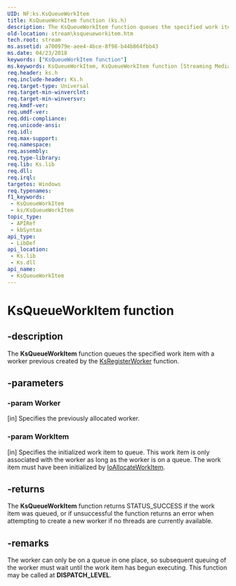 ```yaml
---
UID: NF:ks.KsQueueWorkItem
title: KsQueueWorkItem function (ks.h)
description: The KsQueueWorkItem function queues the specified work item with a worker previous created by the KsRegisterWorker function.
old-location: stream\ksqueueworkitem.htm
tech.root: stream
ms.assetid: a700979e-aee4-4bce-8f98-b44b864fbb43
ms.date: 04/23/2018
keywords: ["KsQueueWorkItem function"]
ms.keywords: KsQueueWorkItem, KsQueueWorkItem function [Streaming Media Devices], ks/KsQueueWorkItem, ksfunc_abb711a0-0862-4d91-b2e1-3af290f1112f.xml, stream.ksqueueworkitem
req.header: ks.h
req.include-header: Ks.h
req.target-type: Universal
req.target-min-winverclnt: 
req.target-min-winversvr: 
req.kmdf-ver: 
req.umdf-ver: 
req.ddi-compliance: 
req.unicode-ansi: 
req.idl: 
req.max-support: 
req.namespace: 
req.assembly: 
req.type-library: 
req.lib: Ks.lib
req.dll: 
req.irql: 
targetos: Windows
req.typenames: 
f1_keywords:
 - KsQueueWorkItem
 - ks/KsQueueWorkItem
topic_type:
 - APIRef
 - kbSyntax
api_type:
 - LibDef
api_location:
 - Ks.lib
 - Ks.dll
api_name:
 - KsQueueWorkItem
---
```


# KsQueueWorkItem function


## -description

The <b>KsQueueWorkItem</b> function queues the specified work item with a worker previous created by the <a href="https://docs.microsoft.com/windows-hardware/drivers/ddi/ks/nf-ks-ksregisterworker">KsRegisterWorker</a> function.

## -parameters

### -param Worker 

[in]
Specifies the previously allocated worker.

### -param WorkItem 

[in]
Specifies the initialized work item to queue. This work item is only associated with the worker as long as the worker is on a queue. The work item must have been initialized by <a href="https://docs.microsoft.com/windows-hardware/drivers/ddi/wdm/nf-wdm-ioallocateworkitem">IoAllocateWorkItem</a>.

## -returns

The <b>KsQueueWorkItem</b> function returns STATUS_SUCCESS if the work item was queued, or if unsuccessful the function returns an error when attempting to create a new worker if no threads are currently available.

## -remarks

The worker can only be on a queue in one place, so subsequent queuing of the worker must wait until the work item has begun executing. This function may be called at <b>DISPATCH_LEVEL</b>.

